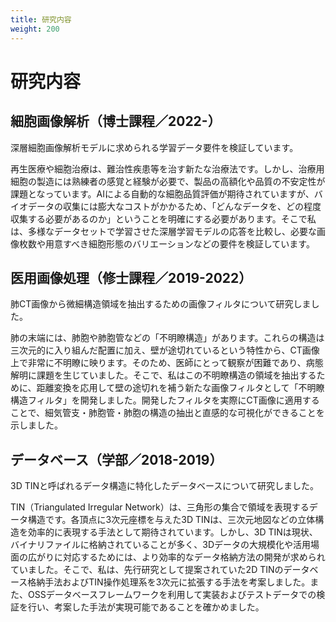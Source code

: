 ```yaml
---
title: 研究内容
weight: 200
---
```


# 研究内容

## 細胞画像解析（博士課程／2022-）

深層細胞画像解析モデルに求められる学習データ要件を検証しています。

再生医療や細胞治療は、難治性疾患等を治す新たな治療法です。しかし、治療用細胞の製造には熟練者の感覚と経験が必要で、製品の高額化や品質の不安定性が課題となっています。AIによる自動的な細胞品質評価が期待されていますが、バイオデータの収集には膨大なコストがかかるため、「どんなデータを、どの程度収集する必要があるのか」ということを明確にする必要があります。そこで私は、多様なデータセットで学習させた深層学習モデルの応答を比較し、必要な画像枚数や用意すべき細胞形態のバリエーションなどの要件を検証しています。

## 医用画像処理（修士課程／2019-2022）

肺CT画像から微細構造領域を抽出するための画像フィルタについて研究しました。

肺の末端には、肺胞や肺胞管などの「不明瞭構造」があります。これらの構造は三次元的に入り組んだ配置に加え、壁が途切れているという特性から、CT画像上で非常に不明瞭に映ります。そのため、医師にとって観察が困難であり、病態解明に課題を生じていました。そこで、私はこの不明瞭構造の領域を抽出するために、距離変換を応用して壁の途切れを補う新たな画像フィルタとして「不明瞭構造フィルタ」を開発しました。開発したフィルタを実際にCT画像に適用することで、細気管支・肺胞管・肺胞の構造の抽出と直感的な可視化ができることを示しました。

## データベース（学部／2018-2019）

3D TINと呼ばれるデータ構造に特化したデータベースについて研究しました。

TIN（Triangulated Irregular Network）は、三角形の集合で領域を表現するデータ構造です。各頂点に3次元座標を与えた3D TINは、三次元地図などの立体構造を効率的に表現する手法として期待されています。しかし、3D TINは現状、バイナリファイルに格納されていることが多く、3Dデータの大規模化や活用場面の広がりに対応するためには、より効率的なデータ格納方法の開発が求められていました。そこで、私は、先行研究として提案されていた2D TINのデータベース格納手法およびTIN操作処理系を3次元に拡張する手法を考案しました。また、OSSデータベースフレームワークを利用して実装およびテストデータでの検証を行い、考案した手法が実現可能であることを確かめました。
